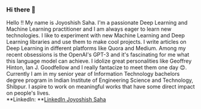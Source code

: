### Hi there 👋

Hello !! My name is Joyoshish Saha. I'm a passionate Deep Learning and Machine Learning practitioner and I am always eager to learn new technologies. I like to experiment with new Machine Learning and Deep Learning libraries and use them to make cool projects. I write articles on Deep Learning in different platforms like Quora and Medium. Among my recent obsessions is the OpenAI's GPT-3 and it's fascinating for me what this language model can achieve. I idolize great personalities like Geoffrey Hinton, Ian J. Goodfellow and I really fantacize to meet them one day 😊.  
Currently I am in my senior year of Information Technology bachelors degree program in Indian Institute of Engineering Science and Technology, Shibpur. I aspire to work on meaningful works that have some direct impact on people's lives.  
**LinkedIn: **[LinkedIn Joyoshish Saha](https://www.linkedin.com/in/joyoshishsaha/)
